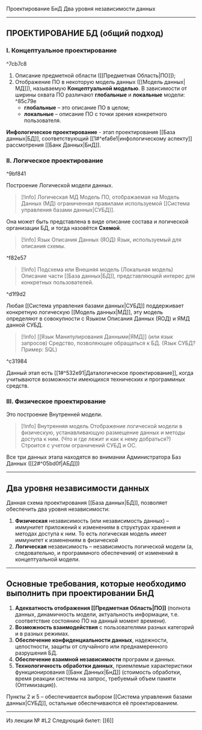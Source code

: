 Проектирование БнД
Два уровня независимости данных

---
## ПРОЕКТИРОВАНИЕ БД (общий подход)
### I. Концептуальное проектирование

^7cb7c8

1) Описание предметной области ([[Предметная Область|ПО]]);
2) Отображение ПО в некоторую модель данных ([[Модель данных|МД]]), называемую **Концептуальной моделью**. В зависимости от ширины охвата ПО различают **глобальные** и **локальные** модели: ^85c79e
	- **глобальные** – это описание ПО в целом;
	- **локальные** – описание ПО с точки зрения конкретного пользователя.

**Инфологическое проектирование** - этап проектирования [[База данных|БД]], соответствующий [[1#^efa6e1|инфологическому аспекту]] рассмотрения [[Банк Данных|БнД]].
### II. Логическое проектирование

^9bf841

Построение Логической модели данных.
>[!info] Логическая МД
>Модель ПО, отображаемая на Модель Данных (МД) ограниченная правилами используемой [[Система управления базами данных|СУБД]].

Она может быть представлена в виде описание состава и логической организации БД, и тогда назовётся **Схемой**.

>[!info] Язык Описания Данных (ЯОД)
>Язык, используемый для описания схемы.

^f82e57

>[!info] Подсхема или Внешняя модель (Локальная модель)
>Описание части [[База данных|БД]], представляющей интерес для конкретных пользователей.

^d1f9d2

Любая [[Система управления базами данных|СУБД]] поддерживает конкретную логическую [[Модель данных|МД]],
эту модель определяют в совокупности с Языком Описания Данных (ЯОД) и ЯМД данной СУБД.

>[!info] [[Язык Манипулирования Данными|ЯМД]] (или язык запросов)
>Cредство, позволяющее обращаться к БД. (Язык СУБД? Пример: SQL)

^c31984

Данный этап есть [[1#^532e91|Даталогическое проектирование]], когда учитываются возможности имеющихся технических и программных средств.
### III. Физическое проектирование
Это построение Внутренней модели.
>[!info] Внутренняя модель
>Отображение логической модели в физическую, устанавливающую размещение данных и методы доступа к ним. (Что и где лежит и как к нему добраться?)
>Строится с учетом ограничений СУБД и ОС.

Все три данных этапа находятся во внимании Администратора Баз Данных ([[2#^05bd0f|АБД]])

---
## Два уровня независимости данных

Данная схема проектирования [[База данных|БД]], позволяет обеспечить два уровня независимости:
1) **Физическая** независимость (или независимость данных) – иммунитет приложений к изменениям в структурах хранения и методах доступа к ним.
То есть логическая модель имеет иммунитет к изменениям в физической
2) **Логическая** независимость – независимость логической модели (а, следовательно, и программного обеспечения) от изменений в концептуальной модели.

---
## Основные требования, которые необходимо выполнить при проектировании БнД

1. **Адекватность отображения [[Предметная Область|ПО]]** (полнота данных, динамичность модели, актуальность информации, т.е. соответствие состоянию ПО на данный момент времени).
2. **Возможность взаимодействия** с пользователями разных категорий и в разных режимах.
3. **Обеспечение конфиденциальности данных**, надежности, целостности, защиты от случайного или преднамеренного разрушения БД.
4. **Обеспечение взаимной независимости** программ и данных.
5. **Технологичность обработки данных**, приемлемые характеристики функционирования [[Банк Данных|БнД]] (стоимость обработки, время реакции системы на запрос, требуемый объем памяти (Оптимизация)).

Пункты 2 и 5 – обеспечивается выбором [[Система управления базами данных|СУБД]], остальные обеспечиваются её проектированием.

---

Из лекции № #L2
Следующий билет: [[6]]
